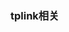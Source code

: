 <!--
 * @Author: 程英明
 * @Date: 2022-08-29 16:54:40
 * @LastEditTime: 2022-08-29 16:54:49
 * @LastEditors: 程英明
 * @Description: 
 * @FilePath: \doc-man\docs\other\network\tplink.md
 * QQ:504875043@qq.com
-->
### tplink相关